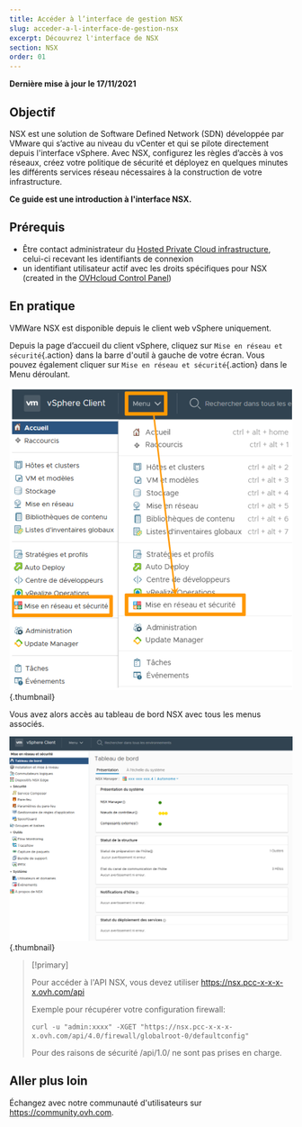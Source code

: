 ```yaml
---
title: Accéder à l’interface de gestion NSX
slug: acceder-a-l-interface-de-gestion-nsx
excerpt: Découvrez l'interface de NSX
section: NSX
order: 01
---
```


**Dernière mise à jour le 17/11/2021**

## Objectif

NSX est une solution de Software Defined Network (SDN) développée par VMware qui s’active au niveau du vCenter et qui se pilote directement depuis l'interface vSphere. Avec NSX, configurez les règles d’accès à vos réseaux, créez votre politique de sécurité et déployez en quelques minutes les différents services réseau nécessaires à la construction de votre infrastructure.

**Ce guide est une introduction à l'interface NSX.**

## Prérequis

- Être contact administrateur du [Hosted Private Cloud infrastructure](https://www.ovhcloud.com/fr/enterprise/products/hosted-private-cloud/), celui-ci recevant les identifiants de connexion 
- un identifiant utilisateur actif avec les droits spécifiques pour NSX (created in the [OVHcloud Control Panel](https://www.ovh.com/auth/?action=gotomanager&from=https://www.ovh.co.uk/&ovhSubsidiary=GB))

## En pratique

VMWare NSX est disponible depuis le client web vSphere uniquement.

Depuis la page d’accueil du client vSphere, cliquez sur `Mise en réseau et sécurité`{.action} dans la barre d'outil à gauche de votre écran.
Vous pouvez également cliquer sur `Mise en réseau et sécurité`{.action} dans le Menu déroulant.

![Networking and Security](images/Inter01fr.png){.thumbnail}

Vous avez alors accès au tableau de bord NSX avec tous les menus associés.

![Networking and Security](images/Inter02fr.png){.thumbnail}


> [!primary]
>
> Pour accéder à l'API NSX, vous devez utiliser https://nsx.pcc-x-x-x-x.ovh.com/api
>
> Exemple pour récupérer votre configuration firewall: 
>
> ```
> curl -u "admin:xxxx" -XGET "https://nsx.pcc-x-x-x-x.ovh.com/api/4.0/firewall/globalroot-0/defaultconfig"
> ```
>
> Pour des raisons de sécurité /api/1.0/ ne sont pas prises en charge.
> 


## Aller plus loin

Échangez avec notre communauté d'utilisateurs sur <https://community.ovh.com>.
